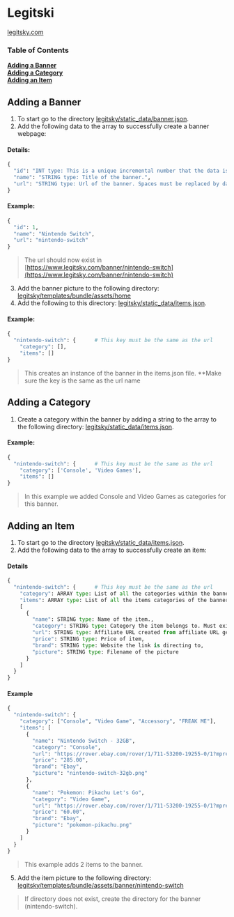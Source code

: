 # Legitski
[legitsky.com](https://www.legitsky.com/) 

### Table of Contents
**[Adding a Banner](#adding-a-banner)**<br>
**[Adding a Category](#adding-a-category)**<br>
**[Adding an Item](#adding-an-item)**<br>


## Adding a Banner
1. To start go to the directory [legitsky/static_data/banner.json](https://github.com/goryfigment/legitsky/blob/master/static_data/banner.json).
2. Add the following data to the array to successfully create a banner webpage:

#### Details:
```python
{
  "id": "INT type: This is a unique incremental number that the data is given.",
  "name": "STRING type: Title of the banner.",
  "url": "STRING type: Url of the banner. Spaces must be replaced by dashes and lowercase."
}
```

#### Example:
```python
{
  "id": 1,
  "name": "Nintendo Switch",
  "url": "nintendo-switch"
}
```
> The url should now exist in [https://www.legitsky.com/banner/nintendo-switch](https://www.legitsky.com/banner/nintendo-switch)

3. Add the banner picture to the following directory: [legitsky/templates/bundle/assets/home](https://github.com/goryfigment/legitsky/tree/master/templates/bundle/assets/home)
4. Add the following to this directory: [legitsky/static_data/items.json](https://github.com/goryfigment/legitsky/blob/master/static_data/items.json).

#### Example:
```python
{
  "nintendo-switch": {      # This key must be the same as the url
    "category": [],
    "items": []
}
```
> This creates an instance of the banner in the items.json file. **Make sure the key is the same as the url name

## Adding a Category
1. Create a category within the banner by adding a string to the array to the following directory: [legitsky/static_data/items.json](https://github.com/goryfigment/legitsky/blob/master/static_data/items.json).

#### Example:
```python
{
  "nintendo-switch": {      # This key must be the same as the url
    "category": ['Console', 'Video Games'],
    "items": []
}
```
> In this example we added Console and Video Games as categories for this banner.

## Adding an Item
1. To start go to the directory [legitsky/static_data/items.json](https://github.com/goryfigment/legitsky/blob/master/static_data/items.json).
2. Add the following data to the array to successfully create an item:

#### Details
```python
{
  "nintendo-switch": {      # This key must be the same as the url
    "category": ARRAY type: List of all the categories within the banner,
    "items": ARRAY type: List of all the items categories of the banner,
    [
      {
        "name": STRING type: Name of the item.,
        "category": STRING type: Category the item belongs to. Must exist in the list!,
        "url": STRING type: Affiliate URL created from affiliate URL generator,
        "price": STRING type: Price of item,
        "brand": STRING type: Website the link is directing to,
        "picture": STRING type: Filename of the picture
      }
    ]
  }
}
```

#### Example
```python
{
  "nintendo-switch": {
    "category": ["Console", "Video Game", "Accessory", "FREAK ME"],
    "items": [
      {
        "name": "Nintendo Switch - 32GB",
        "category": "Console",
        "url": "https://rover.ebay.com/rover/1/711-53200-19255-0/1?mpre=https%3A%2F%2Fwww.ebay.com%2Fitm%2FNintendo-Switch-32GB-Gray-Console-with-Neon-Red-Neon-Blue-Joy-Con%2F264105667290%3Fepid%3D23024812516%26hash%3Ditem3d7decaada%3Ag%3AhH0AAOSwJd1b49Uw%3Ark%3A17%3Apf%3A0%26LH_BIN%3D1&campid=5338332315&toolid=20008",
        "price": "285.00",
        "brand": "Ebay",
        "picture": "nintendo-switch-32gb.png"
      },
      {
        "name": "Pokemon: Pikachu Let's Go",
        "category": "Video Game",
        "url": "https://rover.ebay.com/rover/1/711-53200-19255-0/1?mpre=https%3A%2F%2Fwww.ebay.com%2Fitm%2FNintendo-Switch-32GB-Gray-Console-with-Neon-Red-Neon-Blue-Joy-Con%2F264105667290%3Fepid%3D23024812516%26hash%3Ditem3d7decaada%3Ag%3AhH0AAOSwJd1b49Uw%3Ark%3A17%3Apf%3A0%26LH_BIN%3D1&campid=5338332315&toolid=20008",
        "price": "60.00",
        "brand": "Ebay",
        "picture": "pokemon-pikachu.png"
      }
    ]
  }
}
```
> This example adds 2 items to the banner.

5. Add the item picture to the following directory: [legitsky/templates/bundle/assets/banner/nintendo-switch](https://github.com/goryfigment/legitsky/tree/master/templates/bundle/assets/banner/nintendo-switch)
> If directory does not exist, create the directory for the banner (nintendo-switch).
